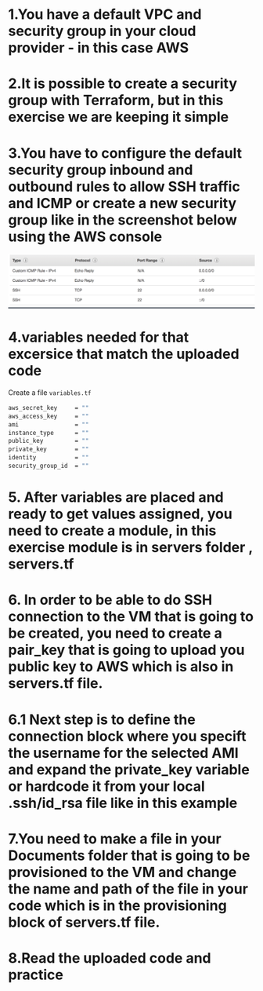 # 1.You have a default VPC and security group in your cloud provider - in this case AWS
# 2.It is possible to create a security group with Terraform, but in this exercise we are keeping it simple
# 3.You have to configure the default security group inbound and outbound rules to allow SSH traffic and ICMP or create a new security group like in the screenshot below using the AWS console

![Alt text](https://github.com/denislavdenov/terraform-vars/blob/master/screenshots/Screen%20Shot%202018-08-27%20at%2016.42.56.png "Optional title")


# 4.variables needed for that excersice that match the uploaded code
Create a file `variables.tf`

``` bash
aws_secret_key     = ""
aws_access_key     = ""
ami                = ""
instance_type      = ""
public_key         = ""
private_key        = ""
identity           = ""
security_group_id  = ""
```
# 5. After variables are placed and ready to get values assigned, you need to create a module, in this exercise module is in servers folder , servers.tf
# 6. In order to be able to do SSH connection to the VM that is going to be created, you need to create a pair_key that is going to upload you public key to AWS which is also in servers.tf file.
# 6.1 Next step is to define the connection block where you specift the username for the selected AMI and expand the private_key variable or hardcode it from your local .ssh/id_rsa file like in this example
# 7.You need to make a file in your Documents folder that is going to be provisioned to the VM and change the name and path of the file in your code which is in the provisioning block of servers.tf file.

# 8.Read the uploaded code and practice 
